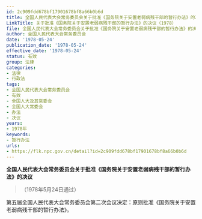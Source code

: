 ```yaml
---
id: 2c909fdd678bf17901678bf8a66b0b6d
title: 全国人民代表大会常务委员会关于批准《国务院关于安置老弱病残干部的暂行办法》的决议
LinkTitle: 关于批准《国务院关于安置老弱病残干部的暂行办法》的决议（1978）
file: 全国人民代表大会常务委员会关于批准《国务院关于安置老弱病残干部的暂行办法》的决议_19780524_2c909fdd678bf17901678bf8a66b0b6d.docx
author: 全国人民代表大会常务委员会
date: '1978-05-24'
publication_date: '1978-05-24'
effective_date: '1978-05-24'
status: 有效
group: 法律
categories:
- 法律
- 行政法
tags:
- 全国人民代表大会常务委员会
- 有效
- 全国人大及其常委会
- 全国人大常委会
- 办法
- 决议
years:
- 1978年
keywords:
- 暂行办法
urls:
- https://flk.npc.gov.cn/detail?id=2c909fdd678bf17901678bf8a66b0b6d
---
```


**全国人民代表大会常务委员会关于批准《国务院关于安置老弱病残干部的暂行办法》的决议**

> （1978年5月24日通过）

第五届全国人民代表大会常务委员会第二次会议决定：原则批准《国务院关于安置老弱病残干部的暂行办法》。
